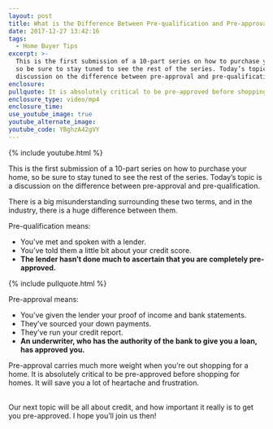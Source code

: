 ```yaml
---
layout: post
title: What is the Difference Between Pre-qualification and Pre-approval?
date: 2017-12-27 13:42:16
tags:
  - Home Buyer Tips
excerpt: >-
  This is the first submission of a 10-part series on how to purchase your home,
  so be sure to stay tuned to see the rest of the series. Today’s topic is a
  discussion on the difference between pre-approval and pre-qualification.
enclosure:
pullquote: It is absolutely critical to be pre-approved before shopping for homes.
enclosure_type: video/mp4
enclosure_time:
use_youtube_image: true
youtube_alternate_image:
youtube_code: YBghzA42gVY
---
```



{% include youtube.html %}

This is the first submission of a 10-part series on how to purchase your home, so be sure to stay tuned to see the rest of the series. Today’s topic is a discussion on the difference between pre-approval and pre-qualification.

There is a big misunderstanding surrounding these two terms, and in the industry, there is a huge difference between them.

Pre-qualification means:

* You’ve met and spoken with a lender.
* You’ve told them a little bit about your credit score.
* **The lender hasn’t done much to ascertain that you are completely pre-approved.**

{% include pullquote.html %}

Pre-approval means:

* You’ve given the lender your proof of income and bank statements.
* They’ve sourced your down payments.
* They’ve run your credit report.
* **An underwriter, who has the authority of the bank to give you a loan, has approved you.**

Pre-approval carries much more weight when you’re out shopping for a home. It is absolutely critical to be pre-approved before shopping for homes. It will save you a lot of heartache and frustration.

<br>Our next topic will be all about credit, and how important it really is to get you pre-approved. I hope you’ll join us then!